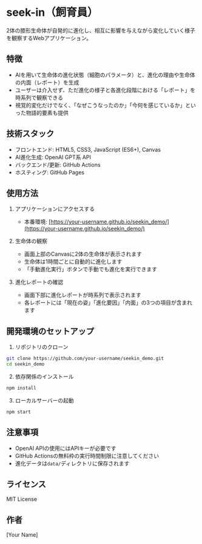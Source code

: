 # seek-in（飼育員）

2体の膝形生命体が自発的に進化し、相互に影響を与えながら変化していく様子を観察するWebアプリケーション。

## 特徴

- AIを用いて生命体の進化状態（細胞のパラメータ）と、進化の理由や生命体の内面（レポート）を生成
- ユーザーは介入せず、ただ進化の様子と各進化段階における「レポート」を時系列で観察できる
- 視覚的変化だけでなく、「なぜこうなったのか」「今何を感じているか」といった物語的要素も提供

## 技術スタック

- フロントエンド: HTML5, CSS3, JavaScript (ES6+), Canvas
- AI進化生成: OpenAI GPT系 API
- バックエンド/更新: GitHub Actions
- ホスティング: GitHub Pages

## 使用方法

1. アプリケーションにアクセスする
   - 本番環境: [https://your-username.github.io/seekin_demo/](https://your-username.github.io/seekin_demo/)

2. 生命体の観察
   - 画面上部のCanvasに2体の生命体が表示されます
   - 生命体は1時間ごとに自動的に進化します
   - 「手動進化実行」ボタンで手動でも進化を実行できます

3. 進化レポートの確認
   - 画面下部に進化レポートが時系列で表示されます
   - 各レポートには「現在の姿」「進化要因」「内面」の3つの項目が含まれます

## 開発環境のセットアップ

1. リポジトリのクローン
```bash
git clone https://github.com/your-username/seekin_demo.git
cd seekin_demo
```

2. 依存関係のインストール
```bash
npm install
```

3. ローカルサーバーの起動
```bash
npm start
```

## 注意事項

- OpenAI APIの使用にはAPIキーが必要です
- GitHub Actionsの無料枠の実行時間制限に注意してください
- 進化データは`data/`ディレクトリに保存されます

## ライセンス

MIT License

## 作者

[Your Name] 